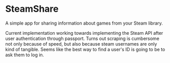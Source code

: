 # SteamShare

A simple app for sharing information about games from your Steam library.

Current implementation working towards implementing the Steam API after user authentication through passport.  Turns out scraping is cumbersome not only because of speed, but also because steam usernames are only kind of tangible.  Seems like the best way to find a user's ID is going to be to ask them to log in.
